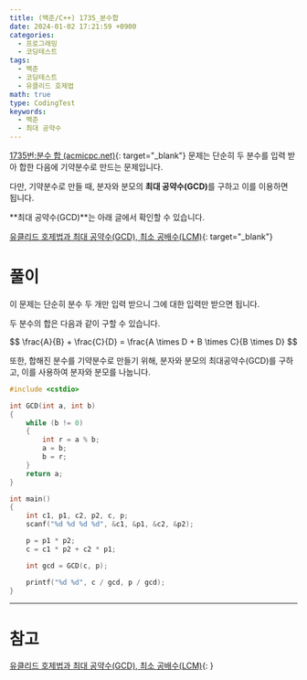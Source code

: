 ```yaml
---
title: (백준/C++) 1735_분수합
date: 2024-01-02 17:21:59 +0900
categories:
  - 프로그래밍
  - 코딩테스트
tags:
  - 백준
  - 코딩테스트
  - 유클리드 호제법
math: true
type: CodingTest
keywords:
  - 백준
  - 최대 공약수
---
```


[1735번:분수 합 (acmicpc.net)](https://www.acmicpc.net/problem/1735){: target="_blank"} 문제는 단순히 두 분수를 입력 받아 합한 다음에 기약분수로 만드는 문제입니다.

다만, 기약분수로 만들 때, 분자와 분모의 <span class="keyword">**최대 공약수(GCD)**</span>를 구하고 이를 이용하면 됩니다.

**최대 공약수(GCD)**는 아래 글에서 확인할 수 있습니다.

[유클리드 호제법과 최대 공약수(GCD), 최소 공배수(LCM)](/posts/%EC%9C%A0%ED%81%B4%EB%A6%AC%EB%93%9C-%ED%98%B8%EC%A0%9C%EB%B2%95%EA%B3%BC-%EC%B5%9C%EB%8C%80-%EA%B3%B5%EC%95%BD%EC%88%98(gcd)%2C-%EC%B5%9C%EC%86%8C-%EA%B3%B5%EB%B0%B0%EC%88%98(lcm)){: target="_blank"}

# 풀이

이 문제는 단순히 분수 두 개만 입력 받으니 그에 대한 입력만 받으면 됩니다.

두 분수의 합은 다음과 같이 구할 수 있습니다.

$$
   \frac{A}{B} + \frac{C}{D} = \frac{A \times D + B \times C}{B \times D}
$$

또한, 합해진 분수를 기약분수로 만들기 위해, 분자와 분모의 최대공약수(GCD)를 구하고, 이를 사용하여 분자와 분모를 나눕니다.

```cpp
#include <cstdio>

int GCD(int a, int b)
{
	while (b != 0)
	{
		int r = a % b;
		a = b;
		b = r;
	}
	return a;
}

int main()
{
	int c1, p1, c2, p2, c, p;
	scanf("%d %d %d %d", &c1, &p1, &c2, &p2);

	p = p1 * p2;
	c = c1 * p2 + c2 * p1;

	int gcd = GCD(c, p);

	printf("%d %d", c / gcd, p / gcd);
}
```

---

# 참고

[유클리드 호제법과 최대 공약수(GCD), 최소 공배수(LCM)](/posts/%EC%9C%A0%ED%81%B4%EB%A6%AC%EB%93%9C-%ED%98%B8%EC%A0%9C%EB%B2%95%EA%B3%BC-%EC%B5%9C%EB%8C%80-%EA%B3%B5%EC%95%BD%EC%88%98(gcd)%2C-%EC%B5%9C%EC%86%8C-%EA%B3%B5%EB%B0%B0%EC%88%98(lcm)){: }